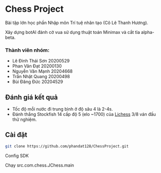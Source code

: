 # Chess Project

Bài tập lớn học phần Nhập môn Trí tuệ nhân tạo (Cô Lê Thanh Hương).

Xây dựng botAI đánh cờ vua sử dụng thuật toán Minimax và cắt tỉa alpha-beta.

### Thành viên nhóm:
- Lê Đinh Thái Sơn 20200529
- Phan Văn Đạt 20200130
- Nguyễn Văn Mạnh 20204668
- Trần Nhật Quang 20200498
- Bùi Đăng Đức 20204529

## Đánh giá kết quả
- Tốc độ mỗi nước đi trung bình ở độ sâu 4 là 2-4s.
- Đánh thắng Stockfish 14 cấp độ 5 (elo ~1700) của [Lichess](https://lichess.org/) 3/8 ván đấu thử nghiệm.

## Cài đặt
```bash
git clone https://github.com/phandat128/ChessProject.git
```
Config SDK

Chạy src.com.chess.JChess.main